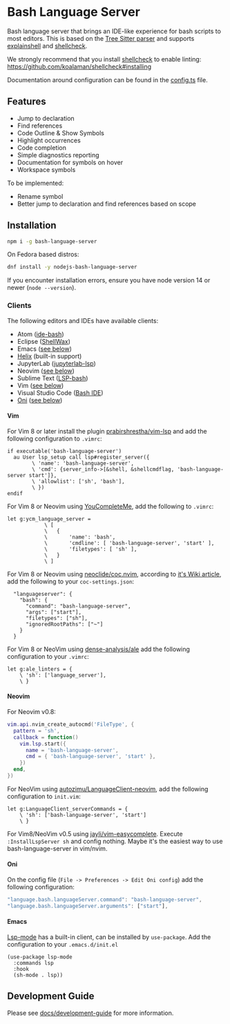 # Bash Language Server

Bash language server that brings an IDE-like experience for bash scripts to most editors. This is based on the [Tree Sitter parser][tree-sitter-bash] and supports [explainshell][explainshell] and [shellcheck][shellcheck].

We strongly recommend that you install [shellcheck][shellcheck] to enable linting: https://github.com/koalaman/shellcheck#installing

Documentation around configuration can be found in the [config.ts](https://github.com/bash-lsp/bash-language-server/blob/main/server/src/config.ts) file.

## Features

- Jump to declaration
- Find references
- Code Outline & Show Symbols
- Highlight occurrences
- Code completion
- Simple diagnostics reporting
- Documentation for symbols on hover
- Workspace symbols

To be implemented:

- Rename symbol
- Better jump to declaration and find references based on scope

## Installation

```bash
npm i -g bash-language-server
```

On Fedora based distros:

```bash
dnf install -y nodejs-bash-language-server
```

If you encounter installation errors, ensure you have node version 14 or newer (`node --version`).

### Clients

The following editors and IDEs have available clients:

- Atom ([ide-bash][ide-bash])
- Eclipse ([ShellWax](https://marketplace.eclipse.org/content/shellwax))
- Emacs ([see below](#emacs))
- [Helix](https://helix-editor.com/) (built-in support)
- JupyterLab ([jupyterlab-lsp][jupyterlab-lsp])
- Neovim ([see below](#neovim))
- Sublime Text ([LSP-bash][sublime-text-lsp])
- Vim ([see below](#vim))
- Visual Studio Code ([Bash IDE][vscode-marketplace])
- [Oni](https://github.com/onivim/oni) ([see below](#oni))

#### Vim

For Vim 8 or later install the plugin [prabirshrestha/vim-lsp][vim-lsp] and add the following configuration to `.vimrc`:

```vim
if executable('bash-language-server')
  au User lsp_setup call lsp#register_server({
        \ 'name': 'bash-language-server',
        \ 'cmd': {server_info->[&shell, &shellcmdflag, 'bash-language-server start']},
        \ 'allowlist': ['sh', 'bash'],
        \ })
endif
```

For Vim 8 or Neovim using [YouCompleteMe](https://github.com/ycm-core/YouCompleteMe), add the following to `.vimrc`:

```vim
let g:ycm_language_server = 
            \ [
            \   {
            \       'name': 'bash',
            \       'cmdline': [ 'bash-language-server', 'start' ],
            \       'filetypes': [ 'sh' ],
            \   }
            \ ]
```

For Vim 8 or Neovim using [neoclide/coc.nvim][coc.nvim], according to [it's Wiki article](https://github.com/neoclide/coc.nvim/wiki/Language-servers#bash), add the following to your `coc-settings.json`:

```jsonc
  "languageserver": {
    "bash": {
      "command": "bash-language-server",
      "args": ["start"],
      "filetypes": ["sh"],
      "ignoredRootPaths": ["~"]
    }
  }
```

For Vim 8 or NeoVim using [dense-analysis/ale][vim-ale] add the following
configuration to your `.vimrc`:

```vim
let g:ale_linters = {
    \ 'sh': ['language_server'],
    \ }
```

#### Neovim

For Neovim v0.8:

```lua
vim.api.nvim_create_autocmd('FileType', {
  pattern = 'sh',
  callback = function()
    vim.lsp.start({
      name = 'bash-language-server',
      cmd = { 'bash-language-server', 'start' },
    })
  end,
})
```

For NeoVim using [autozimu/LanguageClient-neovim][languageclient-neovim], add the following configuration to
`init.vim`:

```vim
let g:LanguageClient_serverCommands = {
    \ 'sh': ['bash-language-server', 'start']
    \ }
```

For Vim8/NeoVim v0.5 using [jayli/vim-easycomplete](https://github.com/jayli/vim-easycomplete). Execute `:InstallLspServer sh` and config nothing. Maybe it's the easiest way to use bash-language-server in vim/nvim.

#### Oni

On the config file (`File -> Preferences -> Edit Oni config`) add the following configuration:

```javascript
"language.bash.languageServer.command": "bash-language-server",
"language.bash.languageServer.arguments": ["start"],
```

#### Emacs

[Lsp-mode](https://github.com/emacs-lsp/lsp-mode) has a built-in client, can be installed by `use-package`.
Add the configuration to your `.emacs.d/init.el`

```emacs-lisp
(use-package lsp-mode
  :commands lsp
  :hook
  (sh-mode . lsp))
```

## Development Guide

Please see [docs/development-guide][dev-guide] for more information.

[tree-sitter]: https://github.com/tree-sitter/tree-sitter
[tree-sitter-bash]: https://github.com/tree-sitter/tree-sitter-bash
[vscode-marketplace]: https://marketplace.visualstudio.com/items?itemName=mads-hartmann.bash-ide-vscode
[dev-guide]: https://github.com/bash-lsp/bash-language-server/blob/master/docs/development-guide.md
[ide-bash]: https://atom.io/packages/ide-bash
[sublime-text-lsp]: https://packagecontrol.io/packages/LSP-bash
[explainshell]: https://explainshell.com/
[shellcheck]: https://www.shellcheck.net/
[languageclient-neovim]: https://github.com/autozimu/LanguageClient-neovim
[nvim-lspconfig]: https://github.com/neovim/nvim-lspconfig
[vim-lsp]: https://github.com/prabirshrestha/vim-lsp
[vim-ale]: https://github.com/dense-analysis/ale
[coc.nvim]: https://github.com/neoclide/coc.nvim
[jupyterlab-lsp]: https://github.com/krassowski/jupyterlab-lsp
